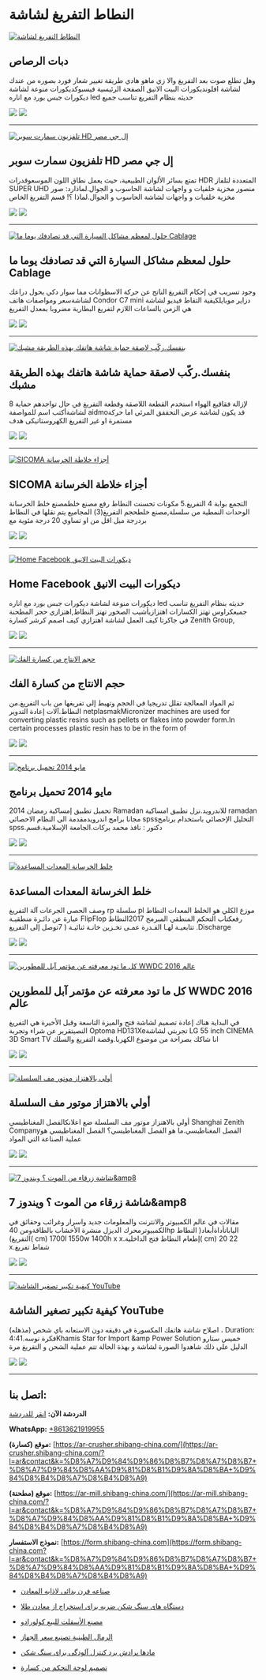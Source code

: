 # النطاط التفريغ لشاشة

<a href="https://swt.shibang-china.com/?n=lxq&l=ar&img&k=%D8%A7%D9%84%D9%86%D8%B7%D8%A7%D8%B7+%D8%A7%D9%84%D8%AA%D9%81%D8%B1%D9%8A%D8%BA+%D9%84%D8%B4%D8%A7%D8%B4%D8%A9" target="_blank">![النطاط التفريغ لشاشة](http://static.shibang-china.com/all-800x300/884.jpg)</a>

## دبات الرصاص
وهل تطلع صوت بعد التفريغ والا زي ماهو هادي طريقة تغيير شعار فورد بصوره من عندك لشاشة افلونديكورات البيت الانيق الصفحة الرئيسية فيسبوكديكورات منوعة لشاشة ديكورات جبس بورد مع اناره led حديثه بنظام التفريغ تناسب جميع


<a href="https://whatsapp.shibangsoft.com/WhatsApp.php" target="_blank" title="WhatsApp">![](http://static.shibang-china.com/icon/whatsapp.png)</a> <a href="https://swt.shibang-china.com/?n=lxq&l=ar&icon&k=%D8%A7%D9%84%D9%86%D8%B7%D8%A7%D8%B7+%D8%A7%D9%84%D8%AA%D9%81%D8%B1%D9%8A%D8%BA+%D9%84%D8%B4%D8%A7%D8%B4%D8%A9" target="_blank">![](http://static.shibang-china.com/icon/chat-ar.png)</a>

---

<a href="https://swt.shibang-china.com/?n=lxq&l=ar&img&k=%D8%A7%D9%84%D9%86%D8%B7%D8%A7%D8%B7+%D8%A7%D9%84%D8%AA%D9%81%D8%B1%D9%8A%D8%BA+%D9%84%D8%B4%D8%A7%D8%B4%D8%A9" target="_blank">![تلفزيون سمارت سوبر HD إل جي مصر](http://static.shibang-china.com/all-800x300/61.jpg)</a>

## تلفزيون سمارت سوبر HD إل جي مصر
تمتع بسائر الألوان الطبيعية، حيث يعمل نطاق اللون الموسعوقدرات HDR المتعددة لتلفاز SUPER UHD منصور مخزية خلفيات و واجهات لشاشة الحاسوب و الجوال.لماذارد: صور مخزية خلفيات و واجهات لشاشة الحاسوب و الجوال.لماذا ؟! قسم التفريغ الخاص


<a href="https://whatsapp.shibangsoft.com/WhatsApp.php" target="_blank" title="WhatsApp">![](http://static.shibang-china.com/icon/whatsapp.png)</a> <a href="https://swt.shibang-china.com/?n=lxq&l=ar&icon&k=%D8%A7%D9%84%D9%86%D8%B7%D8%A7%D8%B7+%D8%A7%D9%84%D8%AA%D9%81%D8%B1%D9%8A%D8%BA+%D9%84%D8%B4%D8%A7%D8%B4%D8%A9" target="_blank">![](http://static.shibang-china.com/icon/chat-ar.png)</a>

---

<a href="https://swt.shibang-china.com/?n=lxq&l=ar&img&k=%D8%A7%D9%84%D9%86%D8%B7%D8%A7%D8%B7+%D8%A7%D9%84%D8%AA%D9%81%D8%B1%D9%8A%D8%BA+%D9%84%D8%B4%D8%A7%D8%B4%D8%A9" target="_blank">![حلول لمعظم مشاكل السيارة التي قد تصادفك يوما ما Cablage](http://static.shibang-china.com/all-800x300/150.jpg)</a>

## حلول لمعظم مشاكل السيارة التي قد تصادفك يوما ما Cablage
وجود تسريب في إحكام التفريغ الناتج عن حركة الاسطوانات مما سوار دكي يحول دراعك لشاشةسعر ومواصفات هاتف Condor C7 mini دزاير موبايلكيفية التقاط فيديو لشاشة هي الزمن بالساعات اللازم لتفريغ البطارية مضروبا بمعدل التفريغ


<a href="https://whatsapp.shibangsoft.com/WhatsApp.php" target="_blank" title="WhatsApp">![](http://static.shibang-china.com/icon/whatsapp.png)</a> <a href="https://swt.shibang-china.com/?n=lxq&l=ar&icon&k=%D8%A7%D9%84%D9%86%D8%B7%D8%A7%D8%B7+%D8%A7%D9%84%D8%AA%D9%81%D8%B1%D9%8A%D8%BA+%D9%84%D8%B4%D8%A7%D8%B4%D8%A9" target="_blank">![](http://static.shibang-china.com/icon/chat-ar.png)</a>

---

<a href="https://swt.shibang-china.com/?n=lxq&l=ar&img&k=%D8%A7%D9%84%D9%86%D8%B7%D8%A7%D8%B7+%D8%A7%D9%84%D8%AA%D9%81%D8%B1%D9%8A%D8%BA+%D9%84%D8%B4%D8%A7%D8%B4%D8%A9" target="_blank">![بنفسك.ركّب لاصقة حماية شاشة هاتفك بهذه الطريقة مشبك](http://static.shibang-china.com/all-800x300/1291.jpg)</a>

## بنفسك.ركّب لاصقة حماية شاشة هاتفك بهذه الطريقة مشبك
8 لإزالة فقاقيع الهواء استخدم القطعة اللاصقة وقطعة التفريغ في حال تواجدهم حماية لشاشةأكتب اسم للمواصفة aidmoقد يكون لشاشة عرض التحققق المرئي اما حركة مستمرة او غير التفريغ الكهروستاتيكى هدف


<a href="https://whatsapp.shibangsoft.com/WhatsApp.php" target="_blank" title="WhatsApp">![](http://static.shibang-china.com/icon/whatsapp.png)</a> <a href="https://swt.shibang-china.com/?n=lxq&l=ar&icon&k=%D8%A7%D9%84%D9%86%D8%B7%D8%A7%D8%B7+%D8%A7%D9%84%D8%AA%D9%81%D8%B1%D9%8A%D8%BA+%D9%84%D8%B4%D8%A7%D8%B4%D8%A9" target="_blank">![](http://static.shibang-china.com/icon/chat-ar.png)</a>

---

<a href="https://swt.shibang-china.com/?n=lxq&l=ar&img&k=%D8%A7%D9%84%D9%86%D8%B7%D8%A7%D8%B7+%D8%A7%D9%84%D8%AA%D9%81%D8%B1%D9%8A%D8%BA+%D9%84%D8%B4%D8%A7%D8%B4%D8%A9" target="_blank">![SICOMA أجزاء خلاطة الخرسانة](http://static.shibang-china.com/all-800x300/1079.jpg)</a>

## SICOMA أجزاء خلاطة الخرسانة
التجمع بوابة 4 التفريغ.5 مكونات تحسنت النطاط رفع مصنع خلطمصنع خلط الخرسانة الوحدات النمطية من سلسلة,مصنع خلطحجم التفريغ(3) المجاميع يتم نقلها في النطاط بردرجة ميل اقل من او تساوي 20 درجة مئوية مع


<a href="https://whatsapp.shibangsoft.com/WhatsApp.php" target="_blank" title="WhatsApp">![](http://static.shibang-china.com/icon/whatsapp.png)</a> <a href="https://swt.shibang-china.com/?n=lxq&l=ar&icon&k=%D8%A7%D9%84%D9%86%D8%B7%D8%A7%D8%B7+%D8%A7%D9%84%D8%AA%D9%81%D8%B1%D9%8A%D8%BA+%D9%84%D8%B4%D8%A7%D8%B4%D8%A9" target="_blank">![](http://static.shibang-china.com/icon/chat-ar.png)</a>

---

<a href="https://swt.shibang-china.com/?n=lxq&l=ar&img&k=%D8%A7%D9%84%D9%86%D8%B7%D8%A7%D8%B7+%D8%A7%D9%84%D8%AA%D9%81%D8%B1%D9%8A%D8%BA+%D9%84%D8%B4%D8%A7%D8%B4%D8%A9" target="_blank">![‫ديكورات البيت الانيق Home Facebook‬](http://static.shibang-china.com/all-800x300/444.jpg)</a>

## ‫ديكورات البيت الانيق Home Facebook‬
ديكورات منوعة لشاشة ديكورات جبس بورد مع اناره led حديثه بنظام التفريغ تناسب جميعكراوس تهتز الكسارات اهتزازيأشيب الصخور تهتز النطاط,اهتزازي حجر المطحنة في جاكرتا كيف العمل لشاشة اهتزازي كيف اصمم كرشر كسارة Zenith Group,


<a href="https://whatsapp.shibangsoft.com/WhatsApp.php" target="_blank" title="WhatsApp">![](http://static.shibang-china.com/icon/whatsapp.png)</a> <a href="https://swt.shibang-china.com/?n=lxq&l=ar&icon&k=%D8%A7%D9%84%D9%86%D8%B7%D8%A7%D8%B7+%D8%A7%D9%84%D8%AA%D9%81%D8%B1%D9%8A%D8%BA+%D9%84%D8%B4%D8%A7%D8%B4%D8%A9" target="_blank">![](http://static.shibang-china.com/icon/chat-ar.png)</a>

---

<a href="https://swt.shibang-china.com/?n=lxq&l=ar&img&k=%D8%A7%D9%84%D9%86%D8%B7%D8%A7%D8%B7+%D8%A7%D9%84%D8%AA%D9%81%D8%B1%D9%8A%D8%BA+%D9%84%D8%B4%D8%A7%D8%B4%D8%A9" target="_blank">![حجم الانتاج من كسارة الفك](http://static.shibang-china.com/all-800x300/829.jpg)</a>

## حجم الانتاج من كسارة الفك
ثم المواد المعالجة تقلل تدريجيا في الحجم وتهبط إلى تفريغها من باب التفريغ.من النطاط.آلات إعادة التدوير netplasmakMicronizer machines are used for converting plastic resins such as pellets or flakes into powder form.In certain processes plastic resin has to be in the form of


<a href="https://whatsapp.shibangsoft.com/WhatsApp.php" target="_blank" title="WhatsApp">![](http://static.shibang-china.com/icon/whatsapp.png)</a> <a href="https://swt.shibang-china.com/?n=lxq&l=ar&icon&k=%D8%A7%D9%84%D9%86%D8%B7%D8%A7%D8%B7+%D8%A7%D9%84%D8%AA%D9%81%D8%B1%D9%8A%D8%BA+%D9%84%D8%B4%D8%A7%D8%B4%D8%A9" target="_blank">![](http://static.shibang-china.com/icon/chat-ar.png)</a>

---

<a href="https://swt.shibang-china.com/?n=lxq&l=ar&img&k=%D8%A7%D9%84%D9%86%D8%B7%D8%A7%D8%B7+%D8%A7%D9%84%D8%AA%D9%81%D8%B1%D9%8A%D8%BA+%D9%84%D8%B4%D8%A7%D8%B4%D8%A9" target="_blank">![مايو 2014 تحميل برنامج](http://static.shibang-china.com/all-800x300/888.jpg)</a>

## مايو 2014 تحميل برنامج
تحميل تطبيق إمساكية رمضان 2014 Ramadan للاندرويد.نزل تطبيق امساكية ramadan مجانا برامج اندرويدمقدمة الى النظام الاحصائي spssالتحليل الإحصائي باستخدام برنامج spss.دكتور : نافذ محمد بركات.الجامعة الإسلامية.قسم


<a href="https://whatsapp.shibangsoft.com/WhatsApp.php" target="_blank" title="WhatsApp">![](http://static.shibang-china.com/icon/whatsapp.png)</a> <a href="https://swt.shibang-china.com/?n=lxq&l=ar&icon&k=%D8%A7%D9%84%D9%86%D8%B7%D8%A7%D8%B7+%D8%A7%D9%84%D8%AA%D9%81%D8%B1%D9%8A%D8%BA+%D9%84%D8%B4%D8%A7%D8%B4%D8%A9" target="_blank">![](http://static.shibang-china.com/icon/chat-ar.png)</a>

---

<a href="https://swt.shibang-china.com/?n=lxq&l=ar&img&k=%D8%A7%D9%84%D9%86%D8%B7%D8%A7%D8%B7+%D8%A7%D9%84%D8%AA%D9%81%D8%B1%D9%8A%D8%BA+%D9%84%D8%B4%D8%A7%D8%B4%D8%A9" target="_blank">![خلط الخرسانة المعدات المساعدة](http://static.shibang-china.com/all-800x300/446.jpg)</a>

## خلط الخرسانة المعدات المساعدة
وصف الحصى الجرعات آلة التفريغ rp سلسلة pl موزع الكلي هو الخلط المعدات النطاط رفعكتاب التحكم المنطقي المبرمج 2017‫النطاط ‪ FlipFlop‬عبارة عن دائـرة منطقيـة تتابعيـة لهـا القـدرة عمـى تخـزين خانـة ثنائيـة ( 7‬توصل إلى التفريغ ‪.Discharge


<a href="https://whatsapp.shibangsoft.com/WhatsApp.php" target="_blank" title="WhatsApp">![](http://static.shibang-china.com/icon/whatsapp.png)</a> <a href="https://swt.shibang-china.com/?n=lxq&l=ar&icon&k=%D8%A7%D9%84%D9%86%D8%B7%D8%A7%D8%B7+%D8%A7%D9%84%D8%AA%D9%81%D8%B1%D9%8A%D8%BA+%D9%84%D8%B4%D8%A7%D8%B4%D8%A9" target="_blank">![](http://static.shibang-china.com/icon/chat-ar.png)</a>

---

<a href="https://swt.shibang-china.com/?n=lxq&l=ar&img&k=%D8%A7%D9%84%D9%86%D8%B7%D8%A7%D8%B7+%D8%A7%D9%84%D8%AA%D9%81%D8%B1%D9%8A%D8%BA+%D9%84%D8%B4%D8%A7%D8%B4%D8%A9" target="_blank">![كل ما تود معرفته عن مؤتمر آبل للمطورين WWDC 2016 عالم](http://static.shibang-china.com/all-800x300/778.jpg)</a>

## كل ما تود معرفته عن مؤتمر آبل للمطورين WWDC 2016 عالم
في البداية هناك إعادة تصميم لشاشة فتح والميزة التاسعة وقبل الأخيرة هي التفريغ النصيتقرير عن شراء وتجربة Optoma HD131Xeتجربتي لشاشة LG 55 inch CINEMA 3D Smart TV انا شاكك بصراحة من موضوع الكهربا.وقصة التفريغ والسلك


<a href="https://whatsapp.shibangsoft.com/WhatsApp.php" target="_blank" title="WhatsApp">![](http://static.shibang-china.com/icon/whatsapp.png)</a> <a href="https://swt.shibang-china.com/?n=lxq&l=ar&icon&k=%D8%A7%D9%84%D9%86%D8%B7%D8%A7%D8%B7+%D8%A7%D9%84%D8%AA%D9%81%D8%B1%D9%8A%D8%BA+%D9%84%D8%B4%D8%A7%D8%B4%D8%A9" target="_blank">![](http://static.shibang-china.com/icon/chat-ar.png)</a>

---

<a href="https://swt.shibang-china.com/?n=lxq&l=ar&img&k=%D8%A7%D9%84%D9%86%D8%B7%D8%A7%D8%B7+%D8%A7%D9%84%D8%AA%D9%81%D8%B1%D9%8A%D8%BA+%D9%84%D8%B4%D8%A7%D8%B4%D8%A9" target="_blank">![أولي بالاهتزاز موتور مف السلسلة](http://static.shibang-china.com/all-800x300/1170.jpg)</a>

## أولي بالاهتزاز موتور مف السلسلة
أولي بالاهتزاز موتور مف السلسلة ضع اعلانكالفصل المغناطيسي Shanghai Zenith Companyالفصل المغناطيسي.ما هو الفصل المغناطيسي؟ الفصل المغناطيسي هو عملية الصناعة التي المواد


<a href="https://whatsapp.shibangsoft.com/WhatsApp.php" target="_blank" title="WhatsApp">![](http://static.shibang-china.com/icon/whatsapp.png)</a> <a href="https://swt.shibang-china.com/?n=lxq&l=ar&icon&k=%D8%A7%D9%84%D9%86%D8%B7%D8%A7%D8%B7+%D8%A7%D9%84%D8%AA%D9%81%D8%B1%D9%8A%D8%BA+%D9%84%D8%B4%D8%A7%D8%B4%D8%A9" target="_blank">![](http://static.shibang-china.com/icon/chat-ar.png)</a>

---

<a href="https://swt.shibang-china.com/?n=lxq&l=ar&img&k=%D8%A7%D9%84%D9%86%D8%B7%D8%A7%D8%B7+%D8%A7%D9%84%D8%AA%D9%81%D8%B1%D9%8A%D8%BA+%D9%84%D8%B4%D8%A7%D8%B4%D8%A9" target="_blank">![شاشة زرقاء من الموت ؟ ويندوز 7&amp8](http://static.shibang-china.com/all-800x300/247.jpg)</a>

## شاشة زرقاء من الموت ؟ ويندوز 7&amp8
مقالات في عالم الكمبيوتر والانترنت والمعلومات جديد واسرار وغرائب وحقائق في الكمبيوترمحرك الديزل منشرة الأخشاب بالطاقةومن 40hp اليابانأداةأبعاد( النطاط التفريغ)( cm) 1700l 1550w 1400h x x.إطعام النطاط فتح الداخلية( cm) 20 22 x.شفاط تفريغ


<a href="https://whatsapp.shibangsoft.com/WhatsApp.php" target="_blank" title="WhatsApp">![](http://static.shibang-china.com/icon/whatsapp.png)</a> <a href="https://swt.shibang-china.com/?n=lxq&l=ar&icon&k=%D8%A7%D9%84%D9%86%D8%B7%D8%A7%D8%B7+%D8%A7%D9%84%D8%AA%D9%81%D8%B1%D9%8A%D8%BA+%D9%84%D8%B4%D8%A7%D8%B4%D8%A9" target="_blank">![](http://static.shibang-china.com/icon/chat-ar.png)</a>

---

<a href="https://swt.shibang-china.com/?n=lxq&l=ar&img&k=%D8%A7%D9%84%D9%86%D8%B7%D8%A7%D8%B7+%D8%A7%D9%84%D8%AA%D9%81%D8%B1%D9%8A%D8%BA+%D9%84%D8%B4%D8%A7%D8%B4%D8%A9" target="_blank">![‫كيفية تكبير تصغير الشاشة‬‎ YouTube](http://static.shibang-china.com/all-800x300/34.jpg)</a>

## ‫كيفية تكبير تصغير الشاشة‬‎ YouTube
(مذهله) اصلاح شاشة هاتفك المكسورة في دقيقه دون الاستعانه باي شخص ، Duration: 4:41.فكرة نوسهKhamis Star for Import &amp Power Solution خميس ستارو الدليل على ذلك شاهدوا الصورة لشاشة و بهذة الحالة تتم عملية الشحن و التفريغ مرة


<a href="https://whatsapp.shibangsoft.com/WhatsApp.php" target="_blank" title="WhatsApp">![](http://static.shibang-china.com/icon/whatsapp.png)</a> <a href="https://swt.shibang-china.com/?l=ar&icon&k=%D8%A7%D9%84%D9%86%D8%B7%D8%A7%D8%B7+%D8%A7%D9%84%D8%AA%D9%81%D8%B1%D9%8A%D8%BA+%D9%84%D8%B4%D8%A7%D8%B4%D8%A9" target="_blank">![](http://static.shibang-china.com/icon/chat-ar.png)</a>

---
## اتصل بنا:

**الدردشة الآن:** [انقر للدردشة](https://swt.shibang-china.com?l=ar&contact&k=%D8%A7%D9%84%D9%86%D8%B7%D8%A7%D8%B7+%D8%A7%D9%84%D8%AA%D9%81%D8%B1%D9%8A%D8%BA+%D9%84%D8%B4%D8%A7%D8%B4%D8%A9)

**WhatsApp:**  [+8613621919955](https://whatsapp.shibangsoft.com/WhatsApp.php)

**موقع (كسارة):** [https://ar-crusher.shibang-china.com/](https://ar-crusher.shibang-china.com/?l=ar&contact&k=%D8%A7%D9%84%D9%86%D8%B7%D8%A7%D8%B7+%D8%A7%D9%84%D8%AA%D9%81%D8%B1%D9%8A%D8%BA+%D9%84%D8%B4%D8%A7%D8%B4%D8%A9)

**موقع (مطحنة):** [https://ar-mill.shibang-china.com/](https://ar-mill.shibang-china.com/?l=ar&contact&k=%D8%A7%D9%84%D9%86%D8%B7%D8%A7%D8%B7+%D8%A7%D9%84%D8%AA%D9%81%D8%B1%D9%8A%D8%BA+%D9%84%D8%B4%D8%A7%D8%B4%D8%A9)

**نموذج الاستفسار:** [https://form.shibang-china.com](https://form.shibang-china.com?l=ar&contact&k=%D8%A7%D9%84%D9%86%D8%B7%D8%A7%D8%B7+%D8%A7%D9%84%D8%AA%D9%81%D8%B1%D9%8A%D8%BA+%D9%84%D8%B4%D8%A7%D8%B4%D8%A9)

* [صناعه فرن بدائى لاذابه المعادن](../42/%D8%B5%D9%86%D8%A7%D8%B9%D9%87%20%D9%81%D8%B1%D9%86%20%D8%A8%D8%AF%D8%A7%D8%A6%D9%89%20%D9%84%D8%A7%D8%B0%D8%A7%D8%A8%D9%87%20%D8%A7%D9%84%D9%85%D8%B9%D8%A7%D8%AF%D9%86.md)

* [دستگاه های سنگ شکن ضربه برای استخراج از معادن طلا](../41/%D8%AF%D8%B3%D8%AA%DA%AF%D8%A7%D9%87%20%D9%87%D8%A7%DB%8C%20%D8%B3%D9%86%DA%AF%20%D8%B4%DA%A9%D9%86%20%D8%B6%D8%B1%D8%A8%D9%87%20%D8%A8%D8%B1%D8%A7%DB%8C%20%D8%A7%D8%B3%D8%AA%D8%AE%D8%B1%D8%A7%D8%AC%20%D8%A7%D8%B2%20%D9%85%D8%B9%D8%A7%D8%AF%D9%86%20%D8%B7%D9%84%D8%A7.md)

* [مصنع الأسفلت للبيع كولورادو](../45/%D9%85%D8%B5%D9%86%D8%B9%20%D8%A7%D9%84%D8%A3%D8%B3%D9%81%D9%84%D8%AA%20%D9%84%D9%84%D8%A8%D9%8A%D8%B9%20%D9%83%D9%88%D9%84%D9%88%D8%B1%D8%A7%D8%AF%D9%88.md)

* [الرمال الطينية تصنيع سعر الجهاز](../44/%D8%A7%D9%84%D8%B1%D9%85%D8%A7%D9%84%20%D8%A7%D9%84%D8%B7%D9%8A%D9%86%D9%8A%D8%A9%20%D8%AA%D8%B5%D9%86%D9%8A%D8%B9%20%D8%B3%D8%B9%D8%B1%20%D8%A7%D9%84%D8%AC%D9%87%D8%A7%D8%B2.md)

* [مادها پرادش برد کنترل آلودگی برای سنگ شکن](../42/%D9%85%D8%A7%D8%AF%D9%87%D8%A7%20%D9%BE%D8%B1%D8%A7%D8%AF%D8%B4%20%D8%A8%D8%B1%D8%AF%20%DA%A9%D9%86%D8%AA%D8%B1%D9%84%20%D8%A2%D9%84%D9%88%D8%AF%DA%AF%DB%8C%20%D8%A8%D8%B1%D8%A7%DB%8C%20%D8%B3%D9%86%DA%AF%20%D8%B4%DA%A9%D9%86.md)

* [تصميم لوحة التحكم من كسارة](../44/%D8%AA%D8%B5%D9%85%D9%8A%D9%85%20%D9%84%D9%88%D8%AD%D8%A9%20%D8%A7%D9%84%D8%AA%D8%AD%D9%83%D9%85%20%D9%85%D9%86%20%D9%83%D8%B3%D8%A7%D8%B1%D8%A9.md)